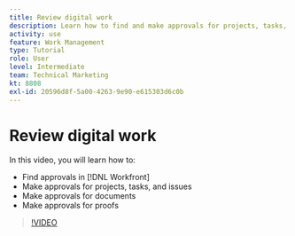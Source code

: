 ```yaml
---
title: Review digital work
description: Learn how to find and make approvals for projects, tasks, issues, documents, and proofs in [!DNL  Workfront].
activity: use
feature: Work Management
type: Tutorial
role: User
level: Intermediate
team: Technical Marketing
kt: 8808
exl-id: 20596d8f-5a00-4263-9e90-e615303d6c0b
---
```

# Review digital work

In this video, you will learn how to:

* Find approvals in [!DNL  Workfront]
* Make approvals for projects, tasks, and issues
* Make approvals for documents
* Make approvals for proofs

>[!VIDEO](https://video.tv.adobe.com/v/335108/?quality=12)

<!---
learn more URLS
Approving work
Home area for Reviewers
Guides
Home overview for Reviewers
Issue page overview
--->
